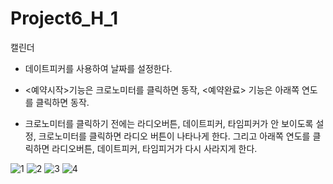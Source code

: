 # Project6_H_1

캘린더

- 데이트피커를 사용하여 날짜를 설정한다.

-  <예약시작>기능은 크로노미터를 클릭하면 동작, <예약완료> 기능은 아래쪽 연도를 클릭하면 동작.

- 크로노미터를 클릭하기 전에는 라디오버튼, 데이트피커, 타임피커가 안 보이도록 설정,   크로노미터를 클릭하면 라디오 버튼이 나타나게 한다.   그리고 아래쪽 연도를 클릭하면 라디오버튼, 데이트피커, 타임피거가 다시 사라지게 한다.

![1](https://user-images.githubusercontent.com/37572367/88132678-25e26a00-cc1b-11ea-91ed-fc2e1f115cb6.PNG)
![2](https://user-images.githubusercontent.com/37572367/88132679-267b0080-cc1b-11ea-8918-d8d538d50a9f.PNG)
![3](https://user-images.githubusercontent.com/37572367/88132673-2418a680-cc1b-11ea-85bf-5d381562b952.PNG)
![4](https://user-images.githubusercontent.com/37572367/88132676-2549d380-cc1b-11ea-82e8-01dc05cb759f.PNG)

